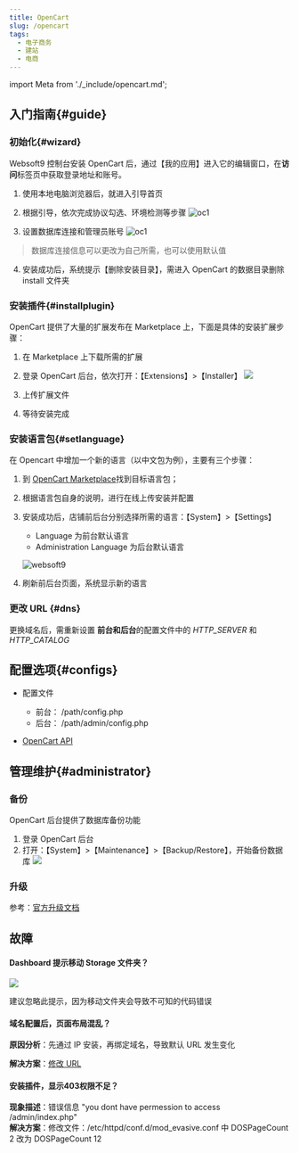 ```yaml
---
title: OpenCart
slug: /opencart
tags:
  - 电子商务
  - 建站
  - 电商
---
```


import Meta from './_include/opencart.md';

<Meta name="meta" />

## 入门指南{#guide}

### 初始化{#wizard}

Websoft9 控制台安装 OpenCart 后，通过【我的应用】进入它的编辑窗口，在**访问**标签页中获取登录地址和账号。  

1. 使用本地电脑浏览器后，就进入引导首页

2. 根据引导，依次完成协议勾选、环境检测等步骤
   ![oc1](https://libs.websoft9.com/Websoft9/DocsPicture/en/opencart/opencart-install01-websoft9.png)  

3. 设置数据库连接和管理员账号
   ![oc1](https://libs.websoft9.com/Websoft9/DocsPicture/en/opencart/opencart-install03-websoft9.png)

  > 数据库连接信息可以更改为自己所需，也可以使用默认值

4. 安装成功后，系统提示【删除安装目录】，需进入 OpenCart 的数据目录删除 install 文件夹


### 安装插件{#installplugin}

OpenCart 提供了大量的扩展发布在 Marketplace 上，下面是具体的安装扩展步骤：

1. 在 Marketplace 上下载所需的扩展

2. 登录 OpenCart 后台，依次打开：【Extensions】>【Installer】
   ![](https://libs.websoft9.com/Websoft9/DocsPicture/en/opencart/opencart-installex-websoft9.png)

3. 上传扩展文件

4. 等待安装完成


### 安装语言包{#setlanguage}

在 Opencart 中增加一个新的语言（以中文包为例），主要有三个步骤：

1. 到 [OpenCart Marketplace](https://www.opencart.com/index.php?route=marketplace/extension&filter_search=chinese&filter_category_id=2)找到目标语言包；

2. 根据语言包自身的说明，进行在线上传安装并配置

5. 安装成功后，店铺前后台分别选择所需的语言：【System】>【Settings】  

   - Language 为前台默认语言
   - Administration Language 为后台默认语言

	![websoft9](https://libs.websoft9.com/Websoft9/DocsPicture/zh/opencart/opencart-language-2-websoft9.png)

6. 刷新前后台页面，系统显示新的语言

### 更改 URL {#dns}

更换域名后，需重新设置 **前台和后台**的配置文件中的 *HTTP_SERVER* 和 *HTTP_CATALOG*  

## 配置选项{#configs}

- 配置文件
  - 前台： /path/config.php
  - 后台： /path/admin/config.php

- [OpenCart API](http://docs.opencart.com/en-gb/system/users/api/)


## 管理维护{#administrator}

### 备份

OpenCart 后台提供了数据库备份功能

1. 登录 OpenCart 后台
2. 打开：【System】>【Maintenance】>【Backup/Restore】，开始备份数据库
  ![](https://libs.websoft9.com/Websoft9/DocsPicture/en/opencart/opencart-backupdb-websoft9.png)

### 升级

参考：[官方升级文档](https://docs.opencart.com/en-gb/upgrading/)

## 故障

#### Dashboard 提示移动 Storage 文件夹？

![](https://libs.websoft9.com/Websoft9/DocsPicture/zh/opencart/opencart-storagepath-websoft9.png)  

建议忽略此提示，因为移动文件夹会导致不可知的代码错误

####  域名配置后，页面布局混乱？

**原因分析**：先通过 IP 安装，再绑定域名，导致默认 URL 发生变化   

**解决方案**：[修改 URL](../opencart#dns)

#### 安装插件，显示403权限不足？

**现象描述**：错误信息 "you dont have permession to access /admin/index.php"   
**解决方案**：修改文件：/etc/httpd/conf.d/mod\_evasive.conf 中  DOSPageCount 2 改为 DOSPageCount 12

